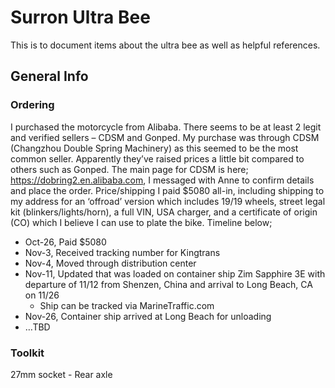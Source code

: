 # Surron Ultra Bee
This is to document items about the ultra bee as well as helpful references.

## General Info

### Ordering
I purchased the motorcycle from Alibaba. There seems to be at least 2 legit and verified sellers – CDSM and Gonped. My purchase was through CDSM (Changzhou Double Spring Machinery) as this seemed to be the most common seller. Apparently they’ve raised prices a little bit compared to others such as Gonped. The main page for CDSM is here; https://dobring2.en.alibaba.com, I messaged with Anne to confirm details and place the order.
Price/shipping I paid $5080 all-in, including shipping to my address for an ‘offroad’ version which includes 19/19 wheels, street legal kit (blinkers/lights/horn), a full VIN, USA charger, and a certificate of origin (CO) which I believe I can use to plate the bike.
Timeline below;
* Oct-26, Paid $5080
* Nov-3, Received tracking number for Kingtrans
* Nov-4, Moved through distribution center
* Nov-11, Updated that was loaded on container ship Zim Sapphire 3E with departure of 11/12 from Shenzen, China and arrival to Long Beach, CA on 11/26
    * Ship can be tracked via MarineTraffic.com
* Nov-26, Container ship arrived at Long Beach for unloading
* …TBD

### Toolkit
27mm socket - Rear axle

